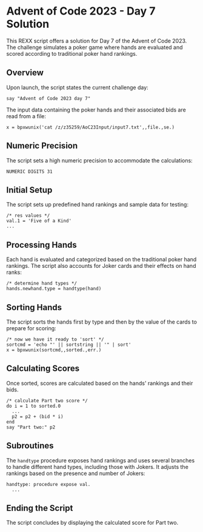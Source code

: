 
# Advent of Code 2023 - Day 7 Solution

This REXX script offers a solution for Day 7 of the Advent of Code 2023. The challenge simulates a poker game where hands are evaluated and scored according to traditional poker hand rankings.

## Overview

Upon launch, the script states the current challenge day:

```rexx
say "Advent of Code 2023 day 7"
```

The input data containing the poker hands and their associated bids are read from a file:

```rexx
x = bpxwunix('cat /z/z35259/AoC23Input/input7.txt',,file.,se.)
```

## Numeric Precision

The script sets a high numeric precision to accommodate the calculations:

```rexx
NUMERIC DIGITS 31
```

## Initial Setup

The script sets up predefined hand rankings and sample data for testing:

```rexx
/* res values */
val.1 = 'Five of a Kind'
...
```

## Processing Hands

Each hand is evaluated and categorized based on the traditional poker hand rankings. The script also accounts for Joker cards and their effects on hand ranks:

```rexx
/* determine hand types */
hands.newhand.type = handtype(hand)
```

## Sorting Hands

The script sorts the hands first by type and then by the value of the cards to prepare for scoring:

```rexx
/* now we have it ready to 'sort' */
sortcmd = 'echo "' || sortstring || '" | sort'
x = bpxwunix(sortcmd,,sorted.,err.)
```

## Calculating Scores

Once sorted, scores are calculated based on the hands' rankings and their bids.

```rexx
/* calculate Part two score */
do i = 1 to sorted.0
  ...
  p2 = p2 + (bid * i)
end
say "Part two:" p2
```

## Subroutines

The `handtype` procedure exposes hand rankings and uses several branches to handle different hand types, including those with Jokers. It adjusts the rankings based on the presence and number of Jokers:

```rexx
handtype: procedure expose val.
  ...
```

## Ending the Script

The script concludes by displaying the calculated score for Part two.
